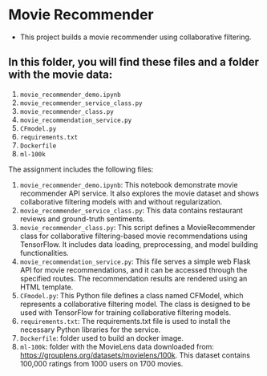 # Movie Recommender
- This project builds a movie recommender using collaborative filtering.

## In this folder, you will find these files and a folder with the movie data:

1. `movie_recommender_demo.ipynb`
2. `movie_recommender_service_class.py`
3. `movie_recommender_class.py`
4. `movie_recommendation_service.py`
5. `CFmodel.py`
6. `requirements.txt`
7. `Dockerfile`
8. `ml-100k`


The assignment includes the following files:

1. `movie_recommender_demo.ipynb`: This notebook demonstrate movie recommender API service. It also explores the movie dataset and shows collaborative filtering models with and without regularization.
2. `movie_recommender_service_class.py`: This data contains restaurant reviews and ground-truth sentiments.
3. `movie_recommender_class.py`: This script defines a MovieRecommender class for collaborative filtering-based movie recommendations using TensorFlow. It includes data loading, preprocessing, and model building functionalities. 
4. `movie_recommendation_service.py`: This file serves a simple web Flask API for movie recommendations, and it can be accessed through the specified routes. The recommendation results are rendered using an HTML template.
5. `CFmodel.py`: This Python file defines a class named CFModel, which represents a collaborative filtering model. The class is designed to be used with TensorFlow for training collaborative filtering models. 
6. `requirements.txt`: The requirements.txt file is used to install the necessary Python libraries for the service.
7. `Dockerfile`: folder used to build an docker image. 
8. `ml-100k`: folder with the MovieLens data downloaded from: https://grouplens.org/datasets/movielens/100k. This dataset contains 100,000 ratings from 1000 users on 1700 movies.

